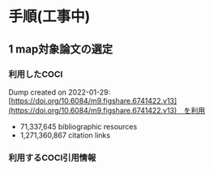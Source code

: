 # 手順(工事中)


## 1 map対象論文の選定  

### 利用したCOCI
Dump created on 2022-01-29:[https://doi.org/10.6084/m9.figshare.6741422.v13](https://doi.org/10.6084/m9.figshare.6741422.v13)　を利用
- 71,337,645 bibliographic resources
- 1,271,360,867 citation links

### 利用するCOCI引用情報
